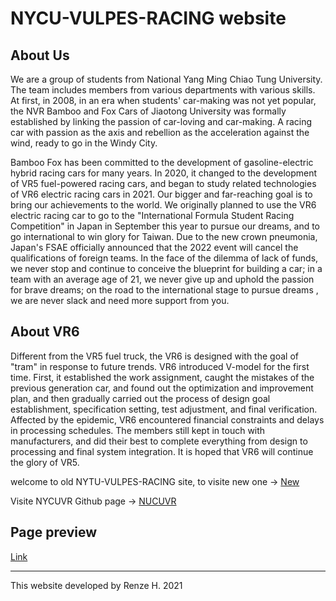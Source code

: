 # NYCU-VULPES-RACING website

## About Us

We are a group of students from National Yang Ming Chiao Tung University. The team includes members from various departments with various skills. At first, in 2008, in an era when students' car-making was not yet popular, the NVR Bamboo and Fox Cars of Jiaotong University was formally established by linking the passion of car-loving and car-making. A racing car with passion as the axis and rebellion as the acceleration against the wind, ready to go in the Windy City.

Bamboo Fox has been committed to the development of gasoline-electric hybrid racing cars for many years. In 2020, it changed to the development of VR5 fuel-powered racing cars, and began to study related technologies of VR6 electric racing cars in 2021. Our bigger and far-reaching goal is to bring our achievements to the world. We originally planned to use the VR6 electric racing car to go to the "International Formula Student Racing Competition" in Japan in September this year to pursue our dreams, and to go international to win glory for Taiwan. Due to the new crown pneumonia, Japan's FSAE officially announced that the 2022 event will cancel the qualifications of foreign teams. In the face of the dilemma of lack of funds, we never stop and continue to conceive the blueprint for building a car; in a team with an average age of 21, we never give up and uphold the passion for brave dreams; on the road to the international stage to pursue dreams , we are never slack and need more support from you.

## About VR6

Different from the VR5 fuel truck, the VR6 is designed with the goal of "tram" in response to future trends. VR6 introduced V-model for the first time. First, it established the work assignment, caught the mistakes of the previous generation car, and found out the optimization and improvement plan, and then gradually carried out the process of design goal establishment, specification setting, test adjustment, and final verification. Affected by the epidemic, VR6 encountered financial constraints and delays in processing schedules. The members still kept in touch with manufacturers, and did their best to complete everything from design to processing and final system integration. It is hoped that VR6 will continue the glory of VR5.

welcome to old NYTU-VULPES-RACING site, to visite new one → [New](https://nycuvr.github.io/NYCU_VR/)

Visite NYCUVR Github page → [NUCUVR](https://github.com/NYCUVR)

## Page preview
[Link](https://nycuvr.github.io/NYCU_VR/)

---
This website developed by Renze H. 2021
